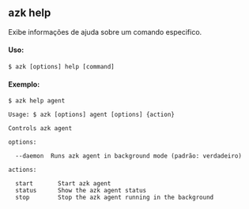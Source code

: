 ## azk help

Exibe informações de ajuda sobre um comando especifico.

#### Uso:

    $ azk [options] help [command]

#### Exemplo:

```
$ azk help agent

Usage: $ azk [options] agent [options] {action}

Controls azk agent

options:

  --daemon  Runs azk agent in background mode (padrão: verdadeiro)

actions:

  start       Start azk agent
  status      Show the azk agent status
  stop        Stop the azk agent running in the background
```